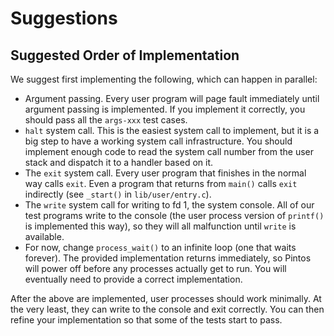 # Suggestions

## Suggested Order of Implementation

We suggest first implementing the following, which can happen in parallel:

* Argument passing. Every user program will page fault immediately until argument passing is implemented. If you implement it correctly, you should pass all the `args-xxx` test cases.
* `halt` system call. This is the easiest system call to implement, but it is a big step to have a working system call infrastructure. You should implement enough code to read the system call number from the user stack and dispatch it to a handler based on it.
* The `exit` system call. Every user program that finishes in the normal way calls `exit`. Even a program that returns from `main()` calls `exit` indirectly (see `_start()` in `lib/user/entry.c`).
* The `write` system call for writing to fd 1, the system console. All of our test programs write to the console (the user process version of `printf()` is implemented this way), so they will all malfunction until `write` is available.
* For now, change `process_wait()` to an infinite loop (one that waits forever). The provided implementation returns immediately, so Pintos will power off before any processes actually get to run. You will eventually need to provide a correct implementation.

After the above are implemented, user processes should work minimally. At the very least, they can write to the console and exit correctly. You can then refine your implementation so that some of the tests start to pass.
